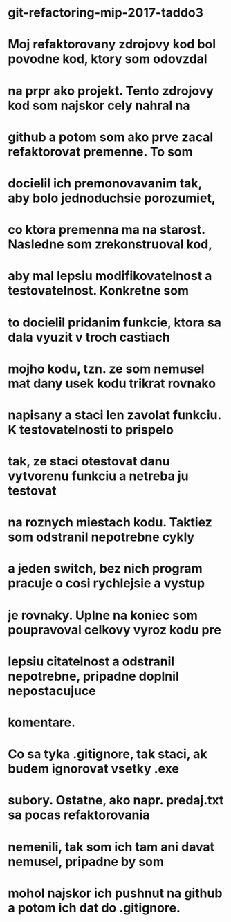 # git-refactoring-mip-2017-taddo3

# Moj refaktorovany zdrojovy kod bol povodne kod, ktory som odovzdal
# na prpr ako projekt. Tento zdrojovy kod som najskor cely nahral na
# github a potom som ako prve zacal refaktorovat premenne. To som
# docielil ich premonovavanim tak, aby bolo jednoduchsie porozumiet,
# co ktora premenna ma na starost. Nasledne som zrekonstruoval kod,
# aby mal lepsiu modifikovatelnost a testovatelnost. Konkretne som
# to docielil pridanim funkcie, ktora sa dala vyuzit v troch castiach
# mojho kodu, tzn. ze som nemusel mat dany usek kodu trikrat rovnako
# napisany a staci len zavolat funkciu. K testovatelnosti to prispelo
# tak, ze staci otestovat danu vytvorenu funkciu a netreba ju testovat
# na roznych miestach kodu. Taktiez som odstranil nepotrebne cykly
# a jeden switch, bez nich program pracuje o cosi rychlejsie a vystup
# je rovnaky. Uplne na koniec som poupravoval celkovy vyroz kodu pre
# lepsiu citatelnost a odstranil nepotrebne, pripadne doplnil nepostacujuce
# komentare.

# Co sa tyka .gitignore, tak staci, ak budem ignorovat vsetky .exe
# subory. Ostatne, ako napr. predaj.txt sa pocas refaktorovania
# nemenili, tak som ich tam ani davat nemusel, pripadne by som
# mohol najskor ich pushnut na github a potom ich dat do .gitignore.
